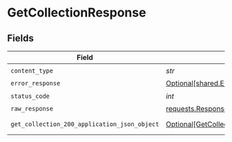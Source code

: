 # GetCollectionResponse


## Fields

| Field                                                                                                   | Type                                                                                                    | Required                                                                                                | Description                                                                                             |
| ------------------------------------------------------------------------------------------------------- | ------------------------------------------------------------------------------------------------------- | ------------------------------------------------------------------------------------------------------- | ------------------------------------------------------------------------------------------------------- |
| `content_type`                                                                                          | *str*                                                                                                   | :heavy_check_mark:                                                                                      | N/A                                                                                                     |
| `error_response`                                                                                        | [Optional[shared.ErrorResponse]](../../models/shared/errorresponse.md)                                  | :heavy_minus_sign:                                                                                      | error                                                                                                   |
| `status_code`                                                                                           | *int*                                                                                                   | :heavy_check_mark:                                                                                      | N/A                                                                                                     |
| `raw_response`                                                                                          | [requests.Response](https://requests.readthedocs.io/en/latest/api/#requests.Response)                   | :heavy_minus_sign:                                                                                      | N/A                                                                                                     |
| `get_collection_200_application_json_object`                                                            | [Optional[GetCollection200ApplicationJSON]](../../models/operations/getcollection200applicationjson.md) | :heavy_minus_sign:                                                                                      | successful operation                                                                                    |